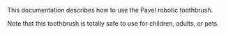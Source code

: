 This documentation describes how to use the Pavel robotic
toothbrush.

Note that this toothbrush is totally safe to use for children,
adults, or pets.
